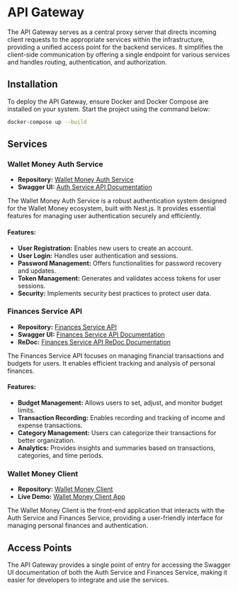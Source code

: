 # API Gateway

The API Gateway serves as a central proxy server that directs incoming client requests to the appropriate services within the infrastructure, providing a unified access point for the backend services. It simplifies the client-side communication by offering a single endpoint for various services and handles routing, authentication, and authorization.

## Installation

To deploy the API Gateway, ensure Docker and Docker Compose are installed on your system. Start the project using the command below:

```bash
docker-compose up --build
```

## Services

### Wallet Money Auth Service

- **Repository:** [Wallet Money Auth Service](https://github.com/DeadNord/wallet-money-auth-service)
- **Swagger UI:** [Auth Service API Documentation](https://wallet-money-auth-service.fly.dev/api/auth/swagger)

The Wallet Money Auth Service is a robust authentication system designed for the Wallet Money ecosystem, built with Nest.js. It provides essential features for managing user authentication securely and efficiently.

#### Features:

- **User Registration:** Enables new users to create an account.
- **User Login:** Handles user authentication and sessions.
- **Password Management:** Offers functionalities for password recovery and updates.
- **Token Management:** Generates and validates access tokens for user sessions.
- **Security:** Implements security best practices to protect user data.

### Finances Service API

- **Repository:** [Finances Service API](https://github.com/DeadNord/wallet-money-finances-service)
- **Swagger UI:** [Finances Service API Documentation](https://wallet-money-api-gateway.fly.dev/api/finances/swagger)
- **ReDoc:** [Finances Service API ReDoc Documentation](https://wallet-money-api-gateway.fly.dev/finances/redoc)

The Finances Service API focuses on managing financial transactions and budgets for users. It enables efficient tracking and analysis of personal finances.

#### Features:

- **Budget Management:** Allows users to set, adjust, and monitor budget limits.
- **Transaction Recording:** Enables recording and tracking of income and expense transactions.
- **Category Management:** Users can categorize their transactions for better organization.
- **Analytics:** Provides insights and summaries based on transactions, categories, and time periods.

### Wallet Money Client

- **Repository:** [Wallet Money Client](https://github.com/DeadNord/wallet-money-client)
- **Live Demo:** [Wallet Money Client App](https://wallet-money-client.netlify.app)

The Wallet Money Client is the front-end application that interacts with the Auth Service and Finances Service, providing a user-friendly interface for managing personal finances and authentication.

## Access Points

The API Gateway provides a single point of entry for accessing the Swagger UI documentation of both the Auth Service and Finances Service, making it easier for developers to integrate and use the services.
